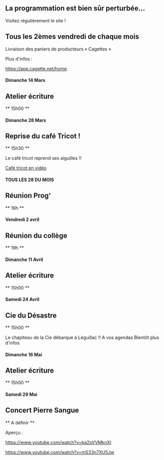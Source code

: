 

<!-- Exemple:

#### mardi 10 mars
## Café Oc.
** A partir de 18h30 **  
Où l'on partage <del>un bon repas à 8 €</del> tout en bavardant en occitan...   
__En auberge espagnole ! ! !__  
Chasdun pòrta son minjat e n'um boira tot aquò. Chacun apporte son repas et on mélange le tout. 
 [>>>> SOYEZ BENEVOLE,CLIQUEZ ICI<<<](http://www.date.marsnet.org/zqqlm9esy2sd2tfo)

fin exemple -->


## La programmation est bien sûr perturbée...
Visitez régulièrement le site !


## Tous les 2èmes vendredi de chaque mois
Livraison des paniers de producteurs « Cagettes »

Plus d'infos :

https://app.cagette.net/home


#### Dimanche 14 Mars

## Atelier écriture
** 15h00 ** 


#### Dimanche 28 Mars

## Reprise du café Tricot !
** 15h30 ** 

Le café tricot reprend ses aiguilles !!

[Café tricot en vidéo](https://www.youtube.com/watch?v=jydcYkppwXw)


#### TOUS LES 28 DU MOIS

## Réunion Prog'
** 16h **

#### Vendredi 2 avril

## Réunion du collège
** 19h **

#### Dimanche 11 Avril

## Atelier écriture
** 15h00 ** 

#### Samedi 24 Avril

## Cie du Désastre
** 15h00 ** 

Le chapiteau de la Cie débarque à Léguillac !! A vos agendas
Bientôt plus d'infos

#### Dimanche 16 Mai

## Atelier écriture
** 15h00 ** 

#### Samedi 29 Mai

## Concert Pierre Sangue
** A définir ** 

Aperçu : 

https://www.youtube.com/watch?v=ba2sVVMknXI

https://www.youtube.com/watch?v=mS33n7XU5Jw

